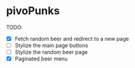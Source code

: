# pivoPunks

TODO:

- [X] Fetch random beer and redirect to a new page
- [ ] Stylize the main page buttons
- [ ] Stylize the random beer page
- [X] Paginated beer menu
